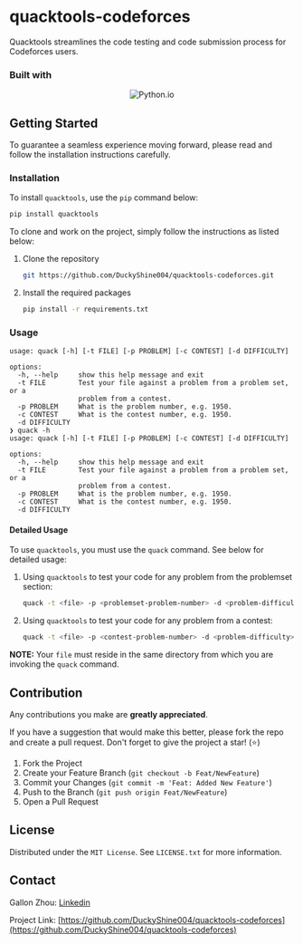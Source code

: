# quacktools-codeforces
Quacktools streamlines the code testing and code submission process for Codeforces users.

### Built with

[Python.io]: https://img.shields.io/badge/python-3670A0?style=for-the-badge&logo=python&logoColor=ffdd54

<p align="center">
  <img src="https://img.shields.io/badge/python-3670A0?style=for-the-badge&logo=python&logoColor=ffdd54" alt="Python.io"/>
</p>


## Getting Started

To guarantee a seamless experience moving forward, please read and follow the installation instructions carefully.

### Installation

To install `quacktools`, use the `pip` command below:
   ```sh
   pip install quacktools
   ```

To clone and work on the project, simply follow the instructions as listed below:

1. Clone the repository
   ```sh
   git https://github.com/DuckyShine004/quacktools-codeforces.git
   ```
2. Install the required packages
   ```sh
   pip install -r requirements.txt
   ```
### Usage
```
usage: quack [-h] [-t FILE] [-p PROBLEM] [-c CONTEST] [-d DIFFICULTY]

options:
  -h, --help     show this help message and exit
  -t FILE        Test your file against a problem from a problem set, or a
                 problem from a contest.
  -p PROBLEM     What is the problem number, e.g. 1950.
  -c CONTEST     What is the contest number, e.g. 1950.
  -d DIFFICULTY
❯ quack -h
usage: quack [-h] [-t FILE] [-p PROBLEM] [-c CONTEST] [-d DIFFICULTY]

options:
  -h, --help     show this help message and exit
  -t FILE        Test your file against a problem from a problem set, or a
                 problem from a contest.
  -p PROBLEM     What is the problem number, e.g. 1950.
  -c CONTEST     What is the contest number, e.g. 1950.
  -d DIFFICULTY
```
#### Detailed Usage

To use `quacktools`, you must use the `quack` command. See below for detailed usage:
1. Using `quacktools` to test your code for any problem from the problemset section:
   ```sh
   quack -t <file> -p <problemset-problem-number> -d <problem-difficulty>
   ```
2. Using `quacktools` to test your code for any problem from a contest:
   ```sh
   quack -t <file> -p <contest-problem-number> -d <problem-difficulty>
   ```

**NOTE:** Your `file` must reside in the same directory from which you are invoking the `quack` command.

## Contribution

Any contributions you make are **greatly appreciated**.

If you have a suggestion that would make this better, please fork the repo and create a pull request. Don't forget to give the project a star! (⭐)

1. Fork the Project
2. Create your Feature Branch (`git checkout -b Feat/NewFeature`)
3. Commit your Changes (`git commit -m 'Feat: Added New Feature'`)
4. Push to the Branch (`git push origin Feat/NewFeature`)
5. Open a Pull Request

## License

Distributed under the `MIT License`. See `LICENSE.txt` for more information.

## Contact

Gallon Zhou: [Linkedin](https://www.linkedin.com/in/gallon-zhou-a3739b278/)

Project Link: [https://github.com/DuckyShine004/quacktools-codeforces](https://github.com/DuckyShine004/quacktools-codeforces)
